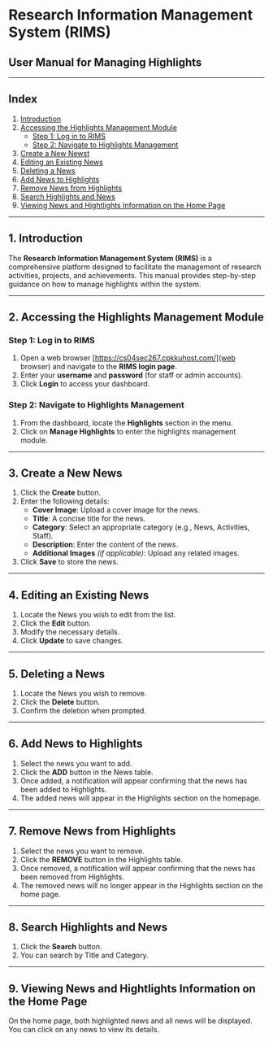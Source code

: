 # Research Information Management System (RIMS)

## User Manual for Managing Highlights

---

## Index
1. [Introduction](#1-introduction)
2. [Accessing the Highlights Management Module](#2-accessing-the-highlights-management-module)
   - [Step 1: Log in to RIMS](#step-1-log-in-to-rims)
   - [Step 2: Navigate to Highlights Management](#step-2-navigate-to-highlights-management)
3. [Create a New Newst](#3-create-a-new-news)
4. [Editing an Existing News](#4-editing-an-existing-news)
5. [Deleting a News](#5-deleting-a-news)
6. [Add News to Highlights](#6-add-news-to-highlights)
7. [Remove News from Highlights](#7-remove-news-from-highlightss)
8. [Search Highlights and News](#8-search-highlights-and-news)
9. [Viewing News and Hightlights Information on the Home Page](#9-viewing-news-and-hightlights-information-on-the-home-page)


---

## 1. Introduction
The **Research Information Management System (RIMS)** is a comprehensive platform designed to facilitate the management of research activities, projects, and achievements. This manual provides step-by-step guidance on how to manage highlights within the system.

---

## 2. Accessing the Highlights Management Module

### Step 1: Log in to RIMS
1. Open a web browser [https://cs04sec267.cpkkuhost.com/](web browser) and navigate to the **RIMS login page**.
2. Enter your **username** and **password** (for staff or admin accounts).
3. Click **Login** to access your dashboard.

### Step 2: Navigate to Highlights Management
1. From the dashboard, locate the **Highlights** section in the menu.
2. Click on **Manage Highlights** to enter the highlights management module.

---

## 3. Create a New News
1. Click the **Create** button.
2. Enter the following details:
   - **Cover Image**: Upload a cover image for the news.
   - **Title**: A concise title for the news.
   - **Category**: Select an appropriate category (e.g., News, Activities, Staff).
   - **Description**: Enter the content of the news.
   - **Additional Images** *(if applicable)*: Upload any related images.
3. Click **Save** to store the news.

---

## 4. Editing an Existing News
1. Locate the News you wish to edit from the list.
2. Click the **Edit** button.
3. Modify the necessary details.
4. Click **Update** to save changes.

---

## 5. Deleting a News
1. Locate the News you wish to remove.
2. Click the **Delete** button.
3. Confirm the deletion when prompted.

---

## 6. Add News to Highlights
1. Select the news you want to add.
2. Click the **ADD** button in the News table.
3. Once added, a notification will appear confirming that the news has been added to Highlights.
4. The added news will appear in the Highlights section on the homepage.

---

## 7. Remove News from Highlights
1. Select the news you want to remove.
2. Click the **REMOVE** button in the Highlights table.
3. Once removed, a notification will appear confirming that the news has been removed from Highlights.
4. The removed news will no longer appear in the Highlights section on the home page.

---

## 8. Search Highlights and News
1. Click the **Search** button.
2. You can search by Title and Category.

---

## 9. Viewing News and Hightlights Information on the Home Page
On the home page, both highlighted news and all news will be displayed. You can click on any news to view its details.
